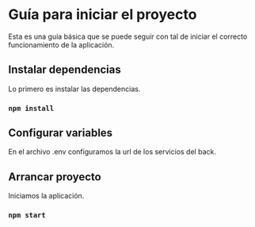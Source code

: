 # Guía para iniciar el proyecto

Esta es una guía básica que se puede seguir con tal de iniciar el correcto funcionamiento de la aplicación.

## Instalar dependencias

Lo primero es instalar las dependencias.

### `npm install`

## Configurar variables

En el archivo .env configuramos la url de los servicios del back.

## Arrancar proyecto

Iniciamos la aplicación.

### `npm start`
